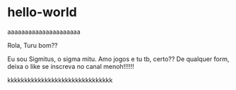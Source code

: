 # hello-world
aaaaaaaaaaaaaaaaaaaaa

Rola, Turu bom??

Eu sou Sigmitus, o sigma mitu.
Amo jogos e tu tb, certo??
De qualquer  form, deixa o like se inscreva no canal menoh!!!!!!

kkkkkkkkkkkkkkkkkkkkkkkkkkkkkkk
